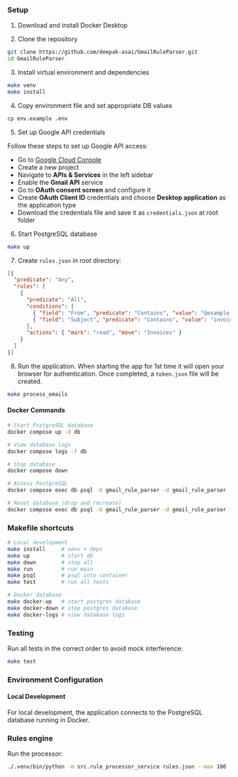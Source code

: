 ### Setup

1. Download and install Docker Desktop

2. Clone the repository

```bash
git clone https://github.com/deepak-asai/GmailRuleParser.git
cd GmailRuleParser
```

3. Install virtual environment and dependencies

```bash
make venv
make install
```

4. Copy environment file and set appropriate DB values

```bash
cp env.example .env
```

5. Set up Google API credentials

Follow these steps to set up Google API access:

- Go to [Google Cloud Console](https://console.cloud.google.com/)
- Create a new project
- Navigate to **APIs & Services** in the left sidebar
- Enable the **Gmail API** service
- Go to **OAuth consent screen** and configure it
- Create **OAuth Client ID** credentials and choose **Desktop application** as the application type
- Download the credentials file and save it as `credentials.json` at root folder


6. Start PostgreSQL database

```bash
make up
```

7. Create `rules.json` in root directory:

```json
[{
  "predicate": "Any",
  "rules": [
    {
      "predicate": "All",
      "conditions": [
        { "field": "From", "predicate": "Contains", "value": "@example.com" },
        { "field": "Subject", "predicate": "Contains", "value": "invoice" }
      ],
      "actions": { "mark": "read", "move": "Invoices" }
    }
  ]
}]
```

8. Run the application. When starting the app for 1st time it will open your browser for authentication. Once completed, a `token.json` file will be created.

```bash
make process_emails
```

#### Docker Commands

```bash
# Start PostgreSQL database
docker compose up -d db

# View database logs
docker compose logs -f db

# Stop database
docker compose down

# Access PostgreSQL
docker compose exec db psql -U gmail_rule_parser -d gmail_rule_parser

# Reset database (drop and recreate)
docker compose exec db psql -U gmail_rule_parser -d gmail_rule_parser -c "DROP SCHEMA public CASCADE; CREATE SCHEMA public;"
```

### Makefile shortcuts

```bash
# Local development
make install     # venv + deps
make up          # start db
make down        # stop all
make run         # run main
make psql        # psql into container
make test        # run all tests

# Docker database
make docker-up   # start postgres database
make docker-down # stop postgres database
make docker-logs # view database logs
```

### Testing

Run all tests in the correct order to avoid mock interference:

```bash
make test
```

### Environment Configuration

#### Local Development

For local development, the application connects to the PostgreSQL database running in Docker.

### Rules engine


Run the processor:

```bash
./.venv/bin/python -m src.rule_processor_service rules.json --max 100
```
